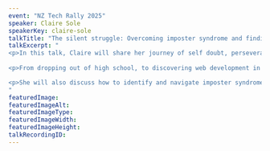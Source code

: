 ```yaml
---
event: "NZ Tech Rally 2025"
speaker: Claire Sole
speakerKey: claire-sole
talkTitle: "The silent struggle: Overcoming imposter syndrome and finding my place in Tech"
talkExcerpt: "  
<p>In this talk, Claire will share her journey of self doubt, perseverance and growth in tech, a field she never imagined entering.</p>
 
<p>From dropping out of high school, to discovering web development in her mid 20's, her path was unconventional. In a light hearted approach, she will share her past (and current) battles with imposter syndrome throughout her career and during life events.</p>

<p>She will also discuss how to identify and navigate imposter syndrome in both yourself and others, and how to foster open and transparent conversations to be able build confidence and no longer suffer in silence.</p>
"
featuredImage: 
featuredImageAlt:
featuredImageType: 
featuredImageWidth: 
featuredImageHeight:
talkRecordingID:        
---
```

